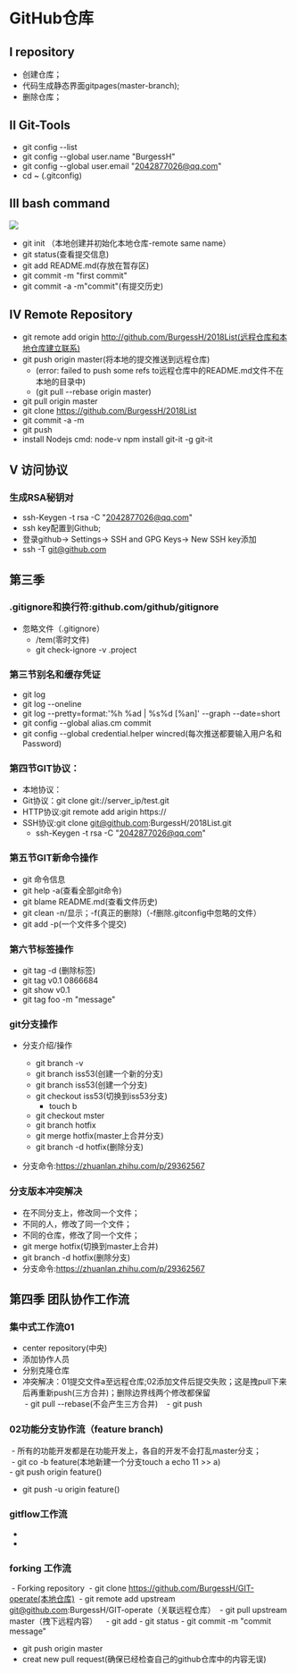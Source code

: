 # GitHub仓库  
## I repository
 - 创建仓库；
 - 代码生成静态界面gitpages(master-branch);
 - 删除仓库；
 
## II Git-Tools
 - git config --list
 - git config --global user.name "BurgessH"
 - git config --global user.email "2042877026@qq.com"
 - cd ~ (.gitconfig)
 
## III bash command
![](images/01.png)  

 - git init （本地创建并初始化本地仓库-remote same name）
 - git status(查看提交信息)
 - git add README.md(存放在暂存区)
 - git commit -m "first commit"
 - git commit -a -m"commit"(有提交历史)

## IV Remote Repository
 - git remote add origin http://github.com/BurgessH/2018List(远程仓库和本地仓库建立联系)
 - git push origin master(将本地的提交推送到远程仓库)  
   - (error: failed to push some refs to远程仓库中的README.md文件不在本地的目录中) 
   - (git pull --rebase origin master)
 - git pull origin master
 - git clone https://github.com/BurgessH/2018List
  - git commit -a -m
  - git push
  - install Nodejs  cmd: node-v  npm install git-it -g  git-it


## V 访问协议  
### 生成RSA秘钥对
 - ssh-Keygen -t rsa -C "2042877026@qq.com"
 - ssh key配置到Github;
 - 登录github-> Settings-> SSH and GPG Keys-> New SSH key添加
 - ssh -T git@github.com

## 第三季
### .gitignore和换行符:github.com/github/gitignore
  - 忽略文件（.gitignore）
    - /tem(零时文件)
    - git check-ignore -v .project

### 第三节别名和缓存凭证
  - git log
  - git log --oneline
  - git log --pretty=format:'%h %ad | %s%d [%an]' --graph --date=short
  - git config --global alias.cm commit
  - git config --global credential.helper wincred(每次推送都要输入用户名和Password)

### 第四节GIT协议：
  - 本地协议：
  - Git协议：git clone git://server_ip/test.git
  - HTTP协议:git remote add arigin https://
  - SSH协议:git clone git@github.com:BurgessH/2018List.git
    - ssh-Keygen -t rsa -C "2042877026@qq.com"

### 第五节GIT新命令操作
  - git 命令信息
  - git help -a(查看全部git命令)
  - git blame README.md(查看文件历史)
  - git clean -n/显示；-f(真正的删除)（-f删除.gitconfig中忽略的文件）
  - git add -p(一个文件多个提交)

 ### 第六节标签操作
   - git tag -d (删除标签)
   - git tag v0.1 0866684
   - git show v0.1
   - git tag foo -m "message"

 ### git分支操作
   - 分支介绍/操作
     - git branch -v
     - git branch iss53(创建一个新的分支)
     - git branch iss53(创建一个分支)
     - git checkout iss53(切换到iss53分支)
       - touch b 
     - git checkout mster
     - git branch hotfix
     - git merge hotfix(master上合并分支)
     - git branch -d hotfix(删除分支)
     
   - 分支命令:https://zhuanlan.zhihu.com/p/29362567

 ### 分支版本冲突解决
  - 在不同分支上，修改同一个文件；
  - 不同的人，修改了同一个文件；
  - 不同的仓库，修改了同一个文件；
  - git merge hotfix(切换到master上合并)
  - git branch -d hotfix(删除分支)   
  - 分支命令:https://zhuanlan.zhihu.com/p/29362567
   
## 第四季 团队协作工作流
### 集中式工作流01 
  - center repository(中央)  
  - 添加协作人员  
  - 分别克隆仓库  
  - 冲突解决：01提交文件a至远程仓库;02添加文件后提交失败；这是拽pull下来后再重新push(三方合并)；删除边界线两个修改都保留  
  - git pull --rebase(不会产生三方合并)  
  - git push 
  
### 02功能分支协作流（feature branch) 
  - 所有的功能开发都是在功能开发上，各自的开发不会打乱master分支；  
  - git co -b feature(本地新建一个分支touch a echo 11 >> a)  
    - git push origin feature()  
  - git push -u origin feature()  
  
### gitflow工作流
  - 
  - 
### forking 工作流
  - Forking repository
  - git clone https://github.com/BurgessH/GIT-operate(本地仓库)
  - git remote add upstream git@github.com:BurgessH/GIT-operate（关联远程仓库）
  - git pull upstream master（拽下远程内容）
    - git add
    - git status
    - git commit -m "commit message"
  - git push origin master  
  - creat new pull request(确保已经检查自己的github仓库中的内容无误)

  
  
  
  
  
  
  
  
  
  
  
  

